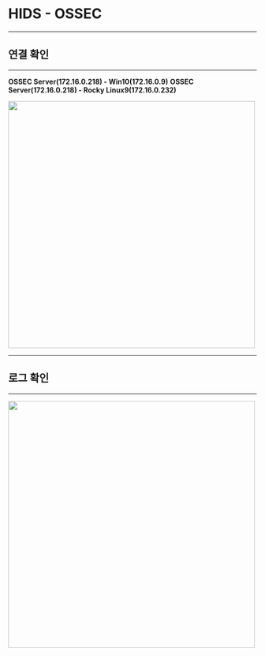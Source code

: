 
# HIDS - OSSEC

---
## 연결 확인
---

**OSSEC Server(172.16.0.218) - Win10(172.16.0.9)**
**OSSEC Server(172.16.0.218) - Rocky Linux9(172.16.0.232)**

<img src="https://github.com/user-attachments/assets/dcc28754-62d0-4b76-bdf2-c8eb58b17dc9" width=500 height=500>

---
## 로그 확인
---

<img src="![image](https://github.com/user-attachments/assets/2e87dde9-4d51-400a-9bd7-463579a64e81)" width=500 height=500>



